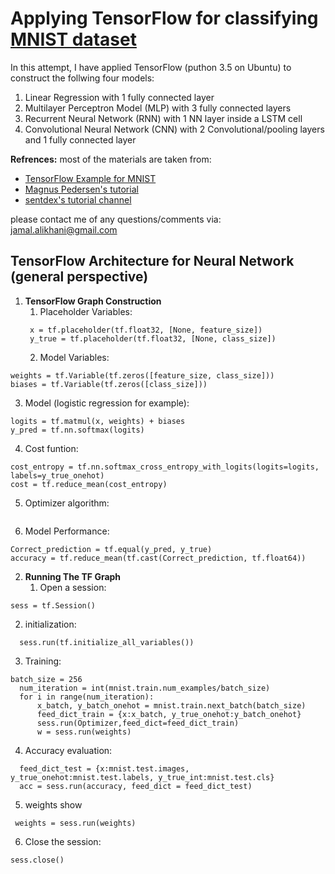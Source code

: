 # Applying TensorFlow for classifying [MNIST dataset](https://en.wikipedia.org/wiki/MNIST_database)
In this attempt, I have applied TensorFlow (puthon 3.5 on Ubuntu) to construct the follwing four models:
1. Linear Regression with 1 fully connected layer
2. Multilayer Perceptron Model (MLP) with 3 fully connected layers
3. Recurrent Neural Network (RNN) with 1 NN layer inside a LSTM cell
4. Convolutional Neural Network (CNN) with 2 Convolutional/pooling layers and 1 fully connected layer


**Refrences:**
most of the materials are taken from:
* [TensorFlow Example for MNIST](https://www.tensorflow.org/get_started/mnist/pros)
* [Magnus Pedersen's tutorial](https://github.com/Hvass-Labs/TensorFlow-Tutorials)
* [sentdex's tutorial channel](https://www.youtube.com/watch?v=OGxgnH8y2NM&list=PLQVvvaa0QuDfKTOs3Keq_kaG2P55YRn5v)

please contact me of any questions/comments via: jamal.alikhani@gmail.com

## TensorFlow Architecture for Neural Network (general perspective)
  
1. **TensorFlow Graph Construction**
   1. Placeholder Variables:  
   ```
    x = tf.placeholder(tf.float32, [None, feature_size])
    y_true = tf.placeholder(tf.float32, [None, class_size]) 
   ```  
   2. Model Variables:  
  ```
  weights = tf.Variable(tf.zeros([feature_size, class_size]))
  biases = tf.Variable(tf.zeros([class_size]))
  ```  
   3. Model (logistic regression for example):  
  ```
  logits = tf.matmul(x, weights) + biases
  y_pred = tf.nn.softmax(logits)
  ```  
   4. Cost funtion:  
  ```
  cost_entropy = tf.nn.softmax_cross_entropy_with_logits(logits=logits, labels=y_true_onehot)
  cost = tf.reduce_mean(cost_entropy)
  ```  
   5. Optimizer algorithm:  
  ```  Optimizer = tf.train.GradientDescentOptimizer(learning_rate=0.1).minimize(cost)
  ```  
   6. Model Performance:
  ```
  Correct_prediction = tf.equal(y_pred, y_true)
  accuracy = tf.reduce_mean(tf.cast(Correct_prediction, tf.float64))
  ```

2. **Running The TF Graph**
   1. Open a session:
  ```
  sess = tf.Session()
  ```  
   2. initialization:
  ```
	sess.run(tf.initialize_all_variables())
  ```  
   3. Training:
  ```
  batch_size = 256
	num_iteration = int(mnist.train.num_examples/batch_size)
	for i in range(num_iteration):
		x_batch, y_batch_onehot = mnist.train.next_batch(batch_size)
		feed_dict_train = {x:x_batch, y_true_onehot:y_batch_onehot}
		sess.run(Optimizer,feed_dict=feed_dict_train)
		w = sess.run(weights)
  ```  
   4. Accuracy evaluation:
  ```
	feed_dict_test = {x:mnist.test.images, y_true_onehot:mnist.test.labels, y_true_int:mnist.test.cls}
	acc = sess.run(accuracy, feed_dict = feed_dict_test)
  ```
   5. weights show
   ```
	weights = sess.run(weights)
   ```
  
   6. Close the session:
  ```
  sess.close()
  ```



